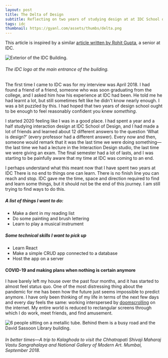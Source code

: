 ```yaml
---
layout: post
title: The Delta of Design
subtitle: Reflecting on two years of studying design at at IDC School of Design, IIT Bombay.
tags: idc
thumbnail: https://gyanl.com/assets/thumbs/delta.png
---
```


This article is inspired by a similar [article written by Rohit Gupta](http://rohitg.in/2018/07/04/deltadesign/), a senior at IDC.

![Exterior of the IDC Building.](https://gyanl.com/assets/idc-exterior.jpg)

###### The IDC logo at the main entrance of the building.

The first time I came to IDC was for my interview was April 2018. I had found a friend of a friend, someone who was soon graduating from the college, and I asked him how his experience at IDC had been. He told me he had learnt a lot, but still sometimes felt like he didn't know nearly enough. I was a bit puzzled by this. I had hoped that two years of design school ought to be enough to feel reasonably confident you knew _something_.

I started 2020 feeling like I was in a good place. I had spent a year and a half studying interaction design at IDC School of Design, and I had made a lot of friends and learned about 12 different answers to the question ‘What is design?’ (every professor had a different answer). Every now and then, someone would remark that it was the last time we were doing something—the last time we had a lecture in the Interaction Design studio, the last time we were giving an exam. The final semester had a lot of lasts, and I was starting to be painfully aware that my time at IDC was coming to an end. 

I perhaps understand what this meant now that I have spent two years at IDC There is no end to things one can learn. There is no finish line you can reach and stop. IDC gave me the time, space and direction required to find and learn some things, but it should not be the end of this journey. I am still trying to find ways to do this.

<p></p>  

##### A list of things I want to do:
- Make a dent in my reading list
- Do some painting and brush lettering
- Learn to play a musical instrument

##### Some technical skills I want to pick up
- Learn React
- Make a simple CRUD app connected to a database
- Host the app on a server

#### COVID-19 and making plans when nothing is certain anymore

I have barely left my house over the past four months, and it has started to almost feel status quo. One of the most distressing thing about the pandemic for me has been how the future just seems impossible to predict anymore. I have only been thinking of my life in terms of the next few days and every day feels the same: working interspersed by [doomscrolling](https://www.merriam-webster.com/words-at-play/doomsurfing-doomscrolling-words-were-watching) on the internet. My entire world is reduced to rectangular screens through which I do work, meet friends, and find amusement.

![6 people sitting on a metallic tube. Behind them is a busy road and the David Sassoon Library building.](https://gyanl.com/assets/idc-kalaghoda.jpg)

###### In better times—A trip to Kalaghoda to visit the Chhatrapati Shivaji Maharaj Vastu Sangrahalaya and National Gallery of Modern Art. Mumbai, September 2018.
